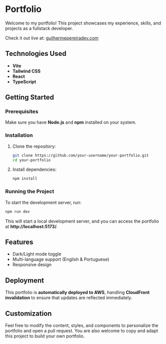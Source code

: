 # Portfolio

Welcome to my portfolio! This project showcases my experience, skills, and projects as a fullstack developer.

Check it out live at: [guilhermepereiradev.com](https://guilhermepereiradev.com)

## Technologies Used
- **Vite**
- **Tailwind CSS**
- **React**
- **TypeScript**

## Getting Started

### Prerequisites
Make sure you have **Node.js** and **npm** installed on your system.

### Installation
1. Clone the repository:
   ```bash
   git clone https://github.com/your-username/your-portfolio.git
   cd your-portfolio
   ```
2. Install dependencies:
   ```bash
   npm install
   ```

### Running the Project
To start the development server, run:
```bash
npm run dev
```
This will start a local development server, and you can access the portfolio at **http://localhost:5173/**.

## Features
- Dark/Light mode toggle
- Multi-language support (English & Portuguese)
- Responsive design

## Deployment
This portfolio is **automatically deployed to AWS**, handling **CloudFront invalidation** to ensure that updates are reflected immediately.

## Customization
Feel free to modify the content, styles, and components to personalize the portfolio and open a pull request. You are also welcome to copy and adapt this project to build your own portfolio.
